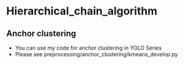 # Hierarchical_chain_algorithm

## Anchor clustering

  - You can use my code for anchor clustering in YOLO Series
  - Please see preprocessing/anchor_clustering/kmeans_develop.py
